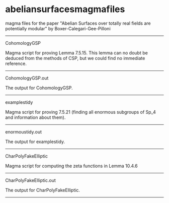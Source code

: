 # abeliansurfacesmagmafiles
magma files for the paper "Abelian Surfaces over totally real fields are potentially modular" by Boxer-Calegari-Gee-Pilloni

***************************
CohomologyGSP

Magma script for proving Lemma 7.5.15.
This lemma can no doubt be deduced from the methods of CSP, but we could find no immediate reference.
***************************
CohomologyGSP.out

The output for CohomologyGSP.
**************************
examplestidy

Magma script for proving 7.5.21 (finding all enormous subgroups of Sp_4 and information about them).
***************************
enormoustidy.out

The output for examplestidy.
***************************
CharPolyFakeElliptic

Magma script for computing the zeta functions in Lemma 10.4.6
**************************
CharPolyFakeElliptic.out

The output for CharPolyFakeElliptic.
**************************
